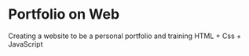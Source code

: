 # Portfolio on Web
 Creating a website to be a personal portfolio and training HTML + Css + JavaScript

